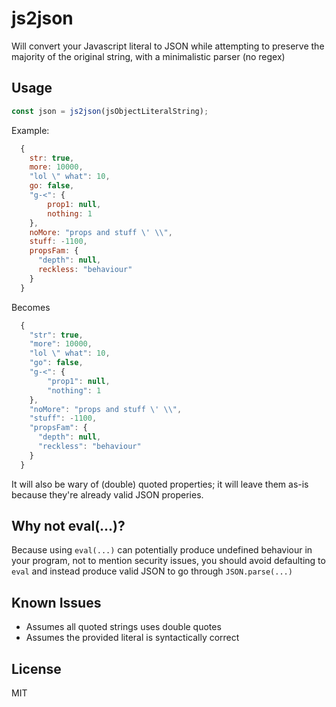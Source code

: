 # js2json
Will convert your Javascript literal to JSON while attempting to preserve the majority of the original string, with a minimalistic parser (no regex)

## Usage
```js
const json = js2json(jsObjectLiteralString);
```

Example:
```js
  {
    str: true,
    more: 10000,
    "lol \" what": 10,
    go: false,
    "g-<": {
        prop1: null,
        nothing: 1
    },
    noMore: "props and stuff \' \\",
    stuff: -1100,
    propsFam: {
      "depth": null,
      reckless: "behaviour"
    }
  }
```
Becomes
```js
  {
    "str": true,
    "more": 10000,
    "lol \" what": 10,
    "go": false,
    "g-<": {
        "prop1": null,
        "nothing": 1
    },
    "noMore": "props and stuff \' \\",
    "stuff": -1100,
    "propsFam": {
      "depth": null,
      "reckless": "behaviour"
    }
  }
```
It will also be wary of (double) quoted properties; it will leave them as-is because they're already valid JSON properies.

## Why not eval(...)?
Because using `eval(...)` can potentially produce undefined behaviour in your program, not to mention security issues, you should avoid defaulting to `eval` and instead produce valid JSON to go through `JSON.parse(...)` 

## Known Issues
 - Assumes all quoted strings uses double quotes
 - Assumes the provided literal is syntactically correct

## License
MIT
